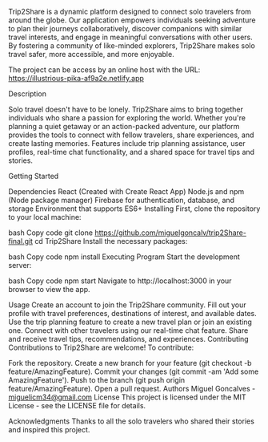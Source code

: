 
Trip2Share is a dynamic platform designed to connect solo travelers from around the globe. Our application empowers individuals seeking adventure to plan their journeys collaboratively, discover companions with similar travel interests, and engage in meaningful conversations with other users. By fostering a community of like-minded explorers, Trip2Share makes solo travel safer, more accessible, and more enjoyable.

The project can be access by an online host with the URL: https://illustrious-pika-af9a2e.netlify.app

Description

Solo travel doesn't have to be lonely. Trip2Share aims to bring together individuals who share a passion for exploring the world. Whether you're planning a quiet getaway or an action-packed adventure, our platform provides the tools to connect with fellow travelers, share experiences, and create lasting memories. Features include trip planning assistance, user profiles, real-time chat functionality, and a shared space for travel tips and stories.

Getting Started

Dependencies
React (Created with Create React App)
Node.js and npm (Node package manager)
Firebase for authentication, database, and storage
Environment that supports ES6+
Installing
First, clone the repository to your local machine:

bash
Copy code
git clone https://github.com/miguelgoncalv/trip2Share-final.git
cd Trip2Share
Install the necessary packages:

bash
Copy code
npm install
Executing Program
Start the development server:

bash
Copy code
npm start
Navigate to http://localhost:3000 in your browser to view the app.

Usage
Create an account to join the Trip2Share community.
Fill out your profile with travel preferences, destinations of interest, and available dates.
Use the trip planning feature to create a new travel plan or join an existing one.
Connect with other travelers using our real-time chat feature.
Share and receive travel tips, recommendations, and experiences.
Contributing
Contributions to Trip2Share are welcome! To contribute:

Fork the repository.
Create a new branch for your feature (git checkout -b feature/AmazingFeature).
Commit your changes (git commit -am 'Add some AmazingFeature').
Push to the branch (git push origin feature/AmazingFeature).
Open a pull request.
Authors
Miguel Goncalves - miguelicm34@gmail.com
License
This project is licensed under the MIT License - see the LICENSE file for details.

Acknowledgments
Thanks to all the solo travelers who shared their stories and inspired this project.

